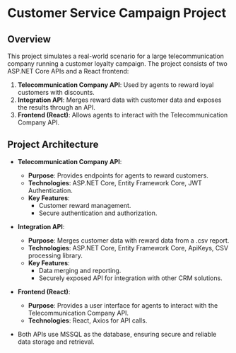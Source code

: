 # Customer Service Campaign Project

## Overview

This project simulates a real-world scenario for a large telecommunication company running a customer loyalty campaign. The project consists of two ASP.NET Core APIs and a React frontend:

1. **Telecommunication Company API**: Used by agents to reward loyal customers with discounts.
2. **Integration API**: Merges reward data with customer data and exposes the results through an API.
3. **Frontend (React)**: Allows agents to interact with the Telecommunication Company API.

## Project Architecture

- **Telecommunication Company API**:
  - **Purpose**: Provides endpoints for agents to reward customers.
  - **Technologies**: ASP.NET Core, Entity Framework Core, JWT Authentication.
  - **Key Features**:
    - Customer reward management.
    - Secure authentication and authorization.

- **Integration API**:
  - **Purpose**: Merges customer data with reward data from a .csv report.
  - **Technologies**: ASP.NET Core, Entity Framework Core, ApiKeys, CSV processing library.
  - **Key Features**:
    - Data merging and reporting.
    - Securely exposed API for integration with other CRM solutions.

- **Frontend (React)**:
  - **Purpose**: Provides a user interface for agents to interact with the Telecommunication Company API.
  - **Technologies**: React, Axios for API calls.

- Both APIs use MSSQL as the database, ensuring secure and reliable data storage and retrieval.
